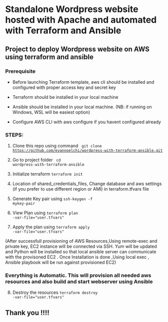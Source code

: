 # Standalone Wordpress website hosted with Apache and automated with Terraform and Ansible

<h2>Project to deploy Wordpress website on AWS using terraform and ansible </h2> 

<h3>Prerequisite</h3>

 - Before launching Terraform template, aws cli should be installed and configured with proper access key and secret key

 - Terraform should be installed in your local machine

 - Ansible should be installed in your local machine. (NB: if running on Windows, WSL will be easiest option)

-  Configure AWS CLI with aws configure if you havent configured already

<h3>STEPS:</h3>

1. Clone this repo using command <code> git clone https://github.com/evannoelchi/wordpress-with-terraform-ansible.git</code>

2. Go to project folder <code> cd wordpress-with-terraform-ansible</code>

3. Initialize terraform <code>terraform init</code>

4. Location of shared_credentials_files, Change database and aws settings (if you prefer to use different region or AMI) in terraform.tfvars file

5. Generate Key pair using <code>ssh-keygen -f mykey-pair</code>

6. View Plan using <code>terraform plan -var-file="user.tfvars"</code>

7. Apply the plan using <code>terraform apply -var-file="user.tfvars"</code>

(After successfull provisioning of AWS Resources,Using remote-exec and private key, EC2 instance will be connected via SSH. Yum will be updated and Python will be installed so that local ansible server can communicate with the provisoned EC2 . Once Installation is done ,Using local exec , Ansible playbook will be run against provisioned EC2)

<h3>Everything is Automatic. This will provision all needed aws resources and also build and start webserver using Ansible</h3>

8. Destroy the resources <code>terraform destroy -var-file="user.tfvars"</code>

<h2>Thank you !!!!</h2> 
